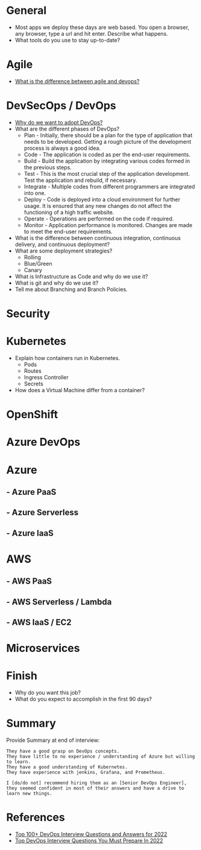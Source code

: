 # General
- Most apps we deploy these days are web based.  You open a browser, any browser, type a url and hit enter.  Describe what happens.
- What tools do you use to stay up-to-date?
# Agile
- [What is the difference between agile and devops?](https://azure.microsoft.com/en-us/overview/devops-vs-agile/#:~:text=Understanding%20the%20difference&text=DevOps%20is%20a%20culture%2C%20fostering,common%20reality%20of%20changing%20needs.)

# DevSecOps / DevOps
- [Why do we want to adopt DevOps?](https://azure.microsoft.com/en-us/resources/cloud-computing-dictionary/what-is-devops/#:~:text=By%20adopting%20a%20DevOps%20culture,and%20achieve%20business%20goals%20faster.)
- What are the different phases of DevOps?
   - Plan - Initially, there should be a plan for the type of application that needs to be developed. Getting a rough picture of the development process is always a good idea.
   - Code - The application is coded as per the end-user requirements. 
   - Build - Build the application by integrating various codes formed in the previous steps.
   - Test - This is the most crucial step of the application development. Test the application and rebuild, if necessary.
   - Integrate - Multiple codes from different programmers are integrated into one.
   - Deploy - Code is deployed into a cloud environment for further usage. It is ensured that any new changes do not affect the functioning of a high traffic website.
   - Operate - Operations are performed on the code if required.
   - Monitor - Application performance is monitored. Changes are made to meet the end-user requirements.
- What is the difference between continuous integration, continuous delivery, and continuous deployment?
- What are some deployment strategies?
   - Rolling
   - Blue/Green
   - Canary
- What is Infrastructure as Code and why do we use it?
- What is git and why do we use it?
- Tell me about Branching and Branch Policies.

# Security

# Kubernetes
- Explain how containers run in Kubernetes.
   - Pods
   - Routes
   - Ingress Controller
   - Secrets
- How does a Virtual Machine differ from a container?

# OpenShift

# Azure DevOps

# Azure 

## - Azure PaaS

## - Azure Serverless

## - Azure IaaS

# AWS

## - AWS PaaS

## - AWS Serverless / Lambda

## - AWS IaaS / EC2

# Microservices

# Finish
- Why do you want this job?
- What do you expect to accomplish in the first 90 days?

# Summary
Provide Summary at end of interview:
```My assessment on [candidate]:
They have a good grasp on DevOps concepts.
They have little to no experience / understanding of Azure but willing to learn.  
They have a good understanding of Kubernetes. 
They have experience with jenkins, Grafana, and Prometheus.

I [do/do not] recommend hiring them as an [Senior DevOps Engineer], they seemed confident in most of their answers and have a drive to learn new things.
```


# References
- [Top 100+ DevOps Interview Questions and Answers for 2022](https://www.simplilearn.com/tutorials/devops-tutorial/devops-interview-questions)
- [Top DevOps Interview Questions You Must Prepare In 2022](https://www.edureka.co/blog/interview-questions/top-devops-interview-questions-2016/)
